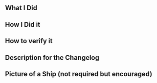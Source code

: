 <!--

  Hello Friend! Thank you for contributing to Ship!

  If you worked on the front end (i.e React component side)...
  Did you bump the version number in package.json?

  Thanks again! You are awesome!
-->
What I Did
------------


How I Did it
------------


How to verify it
------------


Description for the Changelog
------------



Picture of a Ship (not required but encouraged)
------------












<!-- (thanks https://github.com/docker/docker for this template) -->

